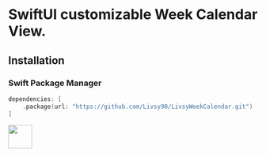 # SwiftUI customizable Week Calendar View.

## Installation

### Swift Package Manager

```swift
dependencies: [
    .package(url: "https://github.com/Livsy90/LivsyWeekCalendar.git")
]
```
<img src="https://github.com/favicon.ico" width="48">
